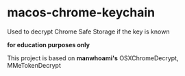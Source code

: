 # macos-chrome-keychain

Used to decrypt Chrome Safe Storage if the key is known

**for education purposes only**

This project is based on **manwhoami's** OSXChromeDecrypt, MMeTokenDecrypt

